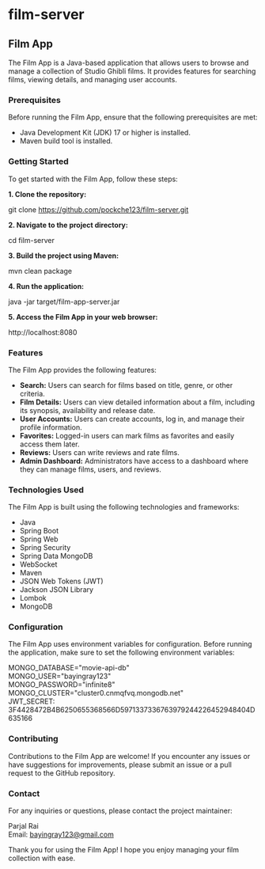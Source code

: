 ﻿# film-server
## Film App

The Film App is a Java-based application that allows users to browse and manage a collection of Studio Ghibli films. It provides features for searching films, viewing details, and managing user accounts.


### Prerequisites 

Before running the Film App, ensure that the following prerequisites are met:

- Java Development Kit (JDK) 17 or higher is installed. <br>
- Maven build tool is installed.

### Getting Started
To get started with the Film App, follow these steps:

 **1. Clone the repository:**

git clone https://github.com/pockche123/film-server.git <br>

**2. Navigate to the project directory:**

cd film-server

**3. Build the project using Maven:**

mvn clean package

**4. Run the application:** 

java -jar target/film-app-server.jar

**5. Access the Film App in your web browser:**

http://localhost:8080

### Features
The Film App provides the following features:

- **Search:** Users can search for films based on title, genre, or other criteria. <br>
- **Film Details:** Users can view detailed information about a film, including its synopsis, availability and release date. <br>
- **User Accounts:** Users can create accounts, log in, and manage their profile information. <br>
- **Favorites:** Logged-in users can mark films as favorites and easily access them later. <br>
- **Reviews:** Users can write reviews and rate films. <br>
- **Admin Dashboard:** Administrators have access to a dashboard where they can manage films, users, and reviews.
  
### Technologies Used

The Film App is built using the following technologies and frameworks:

- Java <br>
- Spring Boot <br>
- Spring Web <br>
- Spring Security <br>
- Spring Data MongoDB <br>
- WebSocket <br>
- Maven <br>
- JSON Web Tokens (JWT) <br>
- Jackson JSON Library <br>
- Lombok <br>
- MongoDB <br>
  
### Configuration

The Film App uses environment variables for configuration. Before running the application, make sure to set the following environment variables:

MONGO_DATABASE="movie-api-db" <br>
MONGO_USER="bayingray123"  <br>
MONGO_PASSWORD="infinite8" <br>
MONGO_CLUSTER="cluster0.cnmqfvq.mongodb.net" <br>
JWT_SECRET: 3F4428472B4B6250655368566D5971337336763979244226452948404D635166 <br>

### Contributing 

Contributions to the Film App are welcome! If you encounter any issues or have suggestions for improvements, please submit an issue or a pull request to the GitHub repository.

### Contact

For any inquiries or questions, please contact the project maintainer:

Parjal Rai <br>
Email: bayingray123@gmail.com 

Thank you for using the Film App! I hope you enjoy managing your film collection with ease.
